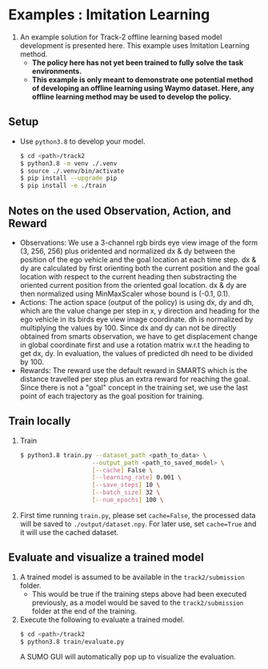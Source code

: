 # Examples : Imitation Learning
1. An example solution for Track-2 offline learning based model development is presented here. This example uses Imitation Learning method.
    + **The policy here has not yet been trained to fully solve the task environments.** 
    + **This example is only meant to demonstrate one potential method of developing an offline learning using Waymo dataset. Here, any offline learning method may be used to develop the policy.**

## Setup
+ Use `python3.8` to develop your model.
    ```bash
    $ cd <path>/track2
    $ python3.8 -m venv ./.venv
    $ source ./.venv/bin/activate
    $ pip install --upgrade pip
    $ pip install -e ./train
    ```

## Notes on the used Observation, Action, and Reward
+ Observations: We use a 3-channel rgb birds eye view image of the form (3, 256, 256) plus oridented and normalized dx & dy between the position of the ego vehicle and the goal location at each time step. dx & dy are calculated by first orienting both the current position and the goal location with respect to the current heading then substracting the oriented current position from the oriented goal location. dx & dy are then normalized using MinMaxScaler whose bound is (-0.1, 0.1).
+ Actions: The action space (output of the policy) is using dx, dy and dh, which are the value change per step in x, y direction and heading for the ego vehicle in its birds eye view image coordinate. dh is normalized by multiplying the values by 100. Since dx and dy can not be directly obtained from smarts observation, we have to get displacement change in global coordinate first and use a rotation matrix w.r.t the heading to get dx, dy. In evaluation, the values of predicted dh need to be divided by 100.
+ Rewards: The reward use the default reward in SMARTS which is the distance travelled per step plus an extra reward for reaching the goal. Since there is not a "goal" concept in the training set, we use the last point of each trajectory as the goal position for training. 

## Train locally
1. Train
    ```bash
    $ python3.8 train.py --dataset_path <path_to_data> \
                        --output_path <path_to_saved_model> \
                        [--cache] False \
                        [--learning_rate] 0.001 \
                        [--save_steps] 10 \
                        [--batch_size] 32 \
                        [--num_epochs] 100 \
    ```
1. First time running `train.py`, please set `cache=False`, the processed data will be saved to `./output/dataset.npy`. For later use, set `cache=True` and it will use the cached dataset.

## Evaluate and visualize a trained model
1. A trained model is assumed to be available in the `track2/submission` folder. 
    + This would be true if the training steps above had been executed previously, as a model would be saved to the `track2/submission` folder at the end of the training. 
1. Execute the following to evaluate a trained model.
    ```bash
    $ cd <path>/track2
    $ python3.8 train/evaluate.py
    ```
    A SUMO GUI will automatically pop up to visualize the evaluation.